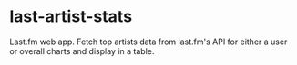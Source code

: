 # last-artist-stats

Last.fm web app. Fetch top artists data from last.fm's API for either a user or overall charts and display in a table.
